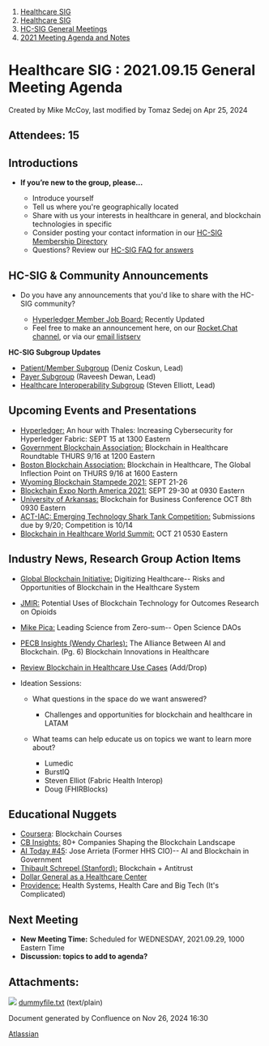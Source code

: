 1. [Healthcare SIG](index.html)
2. [Healthcare SIG](Healthcare-SIG_20545573.html)
3. [HC-SIG General Meetings](HC-SIG-General-Meetings_20545763.html)
4. [2021 Meeting Agenda and Notes](2021-Meeting-Agenda-and-Notes_20556147.html)

# Healthcare SIG : 2021.09.15 General Meeting Agenda

Created by Mike McCoy, last modified by Tomaz Sedej on Apr 25, 2024

## **Attendees: 15**

## **Introductions**

- **If you’re new to the group, please…**
  
  - Introduce yourself
  - Tell us where you're geographically located
  - Share with us your interests in healthcare in general, and blockchain technologies in specific
  - Consider posting your contact information in our [HC-SIG Membership Directory](https://lf-hyperledger.atlassian.net/wiki/display/HCSIG/Membership+Directory)
  - Questions? Review our [HC-SIG FAQ for answers](https://lf-hyperledger.atlassian.net/wiki/display/HCSIG/HC-SIG+FAQ)

## **HC-SIG &amp; Community Announcements**

- Do you have any announcements that you'd like to share with the HC-SIG community?
  
  - [Hyperledger Member Job Board:](https://www.hyperledger.org/about/jobs?utm_campaign=Hyperledger%20Monthly%20Newsletter%20&utm_medium=email&_hsmi=154551725&_hsenc=p2ANqtz-8uA1nQ5dbP40dPnt0wVlGw5AfdhtMgOhL06CyTts5ZBMpP04VWNOS4XMAgZ-fE4NScauC20wnL5ym-BAd6iiBjGZ_Tvw&utm_content=154551725&utm_source=hs_email) Recently Updated
  - Feel free to make an announcement here, on our [Rocket.Chat channel](https://chat.hyperledger.org/channel/healthcare-sig), or via our [email listserv](https://lists.hyperledger.org/g/healthcare-sig)

**HC-SIG Subgroup Updates**

- [Patient/Member Subgroup](https://lf-hyperledger.atlassian.net/wiki/display/HCSIG/HC-SIG+-+Patient+Subgroup) (Deniz Coskun, Lead)
- [Payer Subgroup](https://lf-hyperledger.atlassian.net/wiki/display/HCSIG/HC-SIG+-+Payer+Subgroup) (Raveesh Dewan, Lead)
- [Healthcare Interoperability Subgroup](https://lf-hyperledger.atlassian.net/wiki/display/HCSIG/HC-SIG+-+Healthcare+Interoperability+Subgroup) (Steven Elliott, Lead)

## **Upcoming Events and Presentations**

- [Hyperledger:](https://zoom.us/webinar/register/WN_Mnc5563wR4a8RbVll6I3hA?utm_campaign=Hyperledger%20Monthly%20Newsletter%20&utm_medium=email&_hsmi=154551725&_hsenc=p2ANqtz-9dDcKE-barcBRkpVoU_i3NVZhyx46rFWX_RxfwCHHY63PpYEKBIMOFwYR02QekQ-nTiEGDEN7uyvMl9vG4VOYcBak_Fg&utm_content=154551725&utm_source=hs_email) An hour with Thales: Increasing Cybersecurity for Hyperledger Fabric: SEPT 15 at 1300 Eastern
- [Government Blockchain Association:](https://www.gbaglobal.org/event/blockchain-in-healthcare-roundtable-4/) Blockchain in Healthcare Roundtable THURS 9/16 at 1200 Eastern
- [Boston Blockchain Association:](https://www.meetup.com/Boston-Blockchain-Association/events/280153084/) Blockchain in Healthcare, The Global Inflection Point on THURS 9/16 at 1600 Eastern
- [Wyoming Blockchain Stampede 2021:](https://www.uwyo.edu/uw/news/2021/08/fourth-annual-wyoming-blockchain-stampede-sept.-21-26-at-uw.html) SEPT 21-26
- [Blockchain Expo North America 2021:](https://blockchain-expo.com/northamerica/track/blockchain-for-enterprise-day-1/) SEPT 29-30 at 0930 Eastern
- [University of Arkansas:](https://blockchain.uark.edu/conference-2021/) Blockchain for Business Conference OCT 8th 0930 Eastern
- [ACT-IAC: Emerging Technology Shark Tank Competition:](https://www.actiac.org/act-iac-event/act-iac-emerging-technology-coi-shark-tank-2021) Submissions due by 9/20; Competition is 10/14
- [Blockchain in Healthcare World Summit:](https://www.blackarrowconferences.com/bihws.html) OCT 21 0530 Eastern

## **Industry News, Research Group Action Items**

- [Global Blockchain Initiative:](https://www.linkedin.com/feed/update/urn:li:activity:6843126871622852608/) Digitizing Healthcare-- Risks and Opportunities of Blockchain in the Healthcare System
- [JMIR:](https://medinform.jmir.org/2021/8/e16293) Potential Uses of Blockchain Technology for Outcomes Research on Opioids
- [Mike Pica:](https://www.linkedin.com/pulse/leading-science-from-zero-sum-1-3-11-michael-pica/) Leading Science from Zero-sum-- Open Science DAOs
- [PECB Insights (Wendy Charles):](https://insights.pecb.com/pecb-insights-issue-33-july-august-2021/#page1) The Alliance Between AI and Blockchain. (Pg. 6) Blockchain Innovations in Healthcare
- [Review Blockchain in Healthcare Use Cases](https://wiki.hyperledger.org/pages/resumedraft.action?draftId=31200029&draftShareId=687fd987-abb1-4870-ada3-10d997044ef6&) (Add/Drop)
- Ideation Sessions:
  
  - What questions in the space do we want answered?
    
    - Challenges and opportunities for blockchain and healthcare in LATAM
  - What teams can help educate us on topics we want to learn more about? 
    
    - Lumedic
    - BurstIQ
    - Steven Elliot (Fabric Health Interop)
    - Doug (FHIRBlocks)

## **Educational Nuggets**

- [Coursera](https://www.coursera.org/courses?query=blockchain&page=7&index=prod_all_launched_products_term_optimization): Blockchain Courses
- [CB Insights:](https://www.cbinsights.com/research/blockchain-companies-market-map/) 80+ Companies Shaping the Blockchain Landscape
- [AI Today #45](https://podcasts.apple.com/us/podcast/ai-today-podcast-45-ai-and-blockchain-in-government/id1279927057?i=1000415617037): Jose Arrieta (Former HHS CIO)-- AI and Blockchain in Government
- [Thibault Schrepel (Stanford):](https://www.e-elgar.com/shop/gbp/blockchain-antitrust-9781800885523.html) Blockchain + Antitrust
- [Dollar General as a Healthcare Center](https://www.grocerydive.com/news/dollar-generals-ceo-sees-healthcare-as-a-financial-engine/605699/)
- [Providence:](https://www.providence-dig.org/health-systems-health-care-and-big-tech-its-really-complicated/) Health Systems, Health Care and Big Tech (It's Complicated)

## **Next Meeting**

- **New Meeting Time:** Scheduled for WEDNESDAY, 2021.09.29, 1000 Eastern Time
- **Discussion: topics to add to agenda?**

## Attachments:

![](images/icons/bullet_blue.gif) [dummyfile.txt](attachments/20555328/20563782.txt) (text/plain)

Document generated by Confluence on Nov 26, 2024 16:30

[Atlassian](http://www.atlassian.com/)

